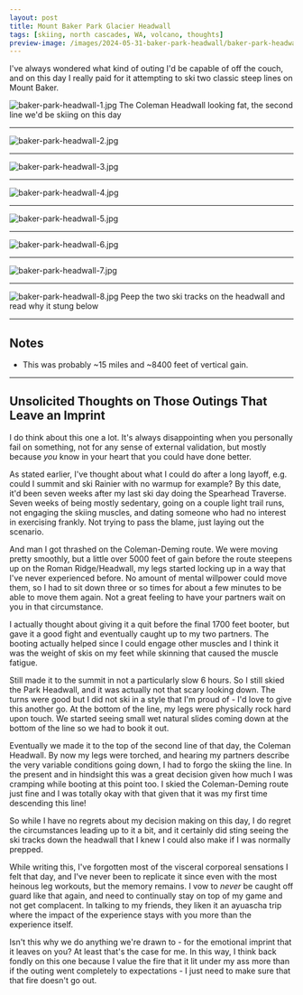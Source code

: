 ```yaml
---
layout: post
title: Mount Baker Park Glacier Headwall
tags: [skiing, north cascades, WA, volcano, thoughts]
preview-image: /images/2024-05-31-baker-park-headwall/baker-park-headwall-3.jpg
---
```


I've always wondered what kind of outing I'd be capable of off the couch, and on this day I really paid for it attempting to ski two classic steep lines on Mount Baker.

<!--more-->

![baker-park-headwall-1.jpg](/images/2024-05-31-baker-park-headwall/baker-park-headwall-1.jpg)
The Coleman Headwall looking fat, the second line we'd be skiing on this day

---

![baker-park-headwall-2.jpg](/images/2024-05-31-baker-park-headwall/baker-park-headwall-2.jpg)

---

![baker-park-headwall-3.jpg](/images/2024-05-31-baker-park-headwall/baker-park-headwall-3.jpg)

---

![baker-park-headwall-4.jpg](/images/2024-05-31-baker-park-headwall/baker-park-headwall-4.jpg)

---

![baker-park-headwall-5.jpg](/images/2024-05-31-baker-park-headwall/baker-park-headwall-5.jpg)

---

![baker-park-headwall-6.jpg](/images/2024-05-31-baker-park-headwall/baker-park-headwall-6.jpg)

---

![baker-park-headwall-7.jpg](/images/2024-05-31-baker-park-headwall/baker-park-headwall-7.jpg)

---

![baker-park-headwall-8.jpg](/images/2024-05-31-baker-park-headwall/baker-park-headwall-8.jpg)
Peep the two ski tracks on the headwall and read why it stung below

---

## Notes
* This was probably ~15 miles and ~8400 feet of vertical gain.

---

## Unsolicited Thoughts on Those Outings That Leave an Imprint
I do think about this one a lot.
It's always disappointing when you personally fail on something, not for any sense of external validation, but mostly because _you_ know in your heart that you could have done better.

As stated earlier, I've thought about what I could do after a long layoff, e.g. could I summit and ski Rainier with no warmup for example?
By this date, it'd been seven weeks after my last ski day doing the Spearhead Traverse.
Seven weeks of being mostly sedentary, going on a couple light trail runs, not engaging the skiing muscles, and dating someone who had no interest in exercising frankly.
Not trying to pass the blame, just laying out the scenario.

And man I got thrashed on the Coleman-Deming route.
We were moving pretty smoothly, but a little over 5000 feet of gain before the route steepens up on the Roman Ridge/Headwall, my legs started locking up in a way that I've never experienced before.
No amount of mental willpower could move them, so I had to sit down three or so times for about a few minutes to be able to move them again.
Not a great feeling to have your partners wait on you in that circumstance.

I actually thought about giving it a quit before the final 1700 feet booter, but gave it a good fight and eventually caught up to my two partners.
The booting actually helped since I could engage other muscles and I think it was the weight of skis on my feet while skinning that caused the muscle fatigue.

Still made it to the summit in not a particularly slow 6 hours.
So I still skied the Park Headwall, and it was actually not that scary looking down.
The turns were good but I did not ski in a style that I'm proud of - I'd love to give this another go.
At the bottom of the line, my legs were physically rock hard upon touch.
We started seeing small wet natural slides coming down at the bottom of the line so we had to book it out.

Eventually we made it to the top of the second line of that day, the Coleman Headwall.
By now my legs were torched, and hearing my partners describe the very variable conditions going down, I had to forgo the skiing the line.
In the present and in hindsight this was a great decision given how much I was cramping while booting at this point too.
I skied the Coleman-Deming route just fine and I was totally okay with that given that it was my first time descending this line!

So while I have no regrets about my decision making on this day, I do regret the circumstances leading up to it a bit, and it certainly did sting seeing the ski tracks down the headwall that I knew I could also make if I was normally prepped.

While writing this, I've forgotten most of the visceral corporeal sensations I felt that day, and I've never been to replicate it since even with the most heinous leg workouts, but the memory remains.
I vow to _never_ be caught off guard like that again, and need to continually stay on top of my game and not get complacent.
In talking to my friends, they liken it an ayuascha trip where the impact of the experience stays with you more than the experience itself.

Isn't this why we do anything we're drawn to - for the emotional imprint that it leaves on you?
At least that's the case for me.
In this way, I think back fondly on this one because I value the fire that it lit under my ass more than if the outing went completely to expectations - I just need to make sure that that fire doesn't go out.
